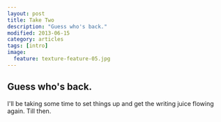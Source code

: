 ```yaml
---
layout: post
title: Take Two
description: "Guess who's back."
modified: 2013-06-15
category: articles
tags: [intro]
image:
  feature: texture-feature-05.jpg
---
```


## Guess who's back. 

I'll be taking some time to set things up and get the writing juice flowing again. Till then.
